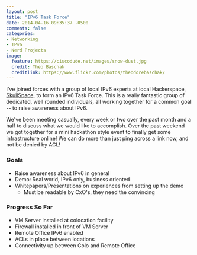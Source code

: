 ```yaml
---
layout: post
title: "IPv6 Task Force"
date: 2014-04-16 09:35:37 -0500
comments: false
categories: 
- Networking
- IPv6
- Nerd Projects
image:
  feature: https://ciscodude.net/images/snow-dust.jpg
  credit: Theo Baschak
  creditlink: https://www.flickr.com/photos/theodorebaschak/
---
```

I've joined forces with a group of local IPv6 experts at local Hackerspace, [SkullSpace](http://skullspace.ca/), to form an IPv6 Task Force. This is a really fantastic group of dedicated, well rounded individuals, all working together for a common goal -- to raise awareness about IPv6. 

We've been meeting casually, every week or two over the past month and a half to discuss what we would like to accomplish. Over the past weekend we got together for a mini hackathon style event to finally get some infrastructure online! We can do more than just ping across a link now, and not be denied by ACL!

### Goals

*	Raise awareness about IPv6 in general
*	Demo: Real world, IPv6 only, business oriented
*	Whitepapers/Presentations on experiences from setting up the demo
	*	Must be readable by CxO's, they need the convincing

### Progress So Far

*	VM Server installed at colocation facility
*	Firewall installed in front of VM Server
*	Remote Office IPv6 enabled
*	ACLs in place between locations
*	Connectivity up between Colo and Remote Office
